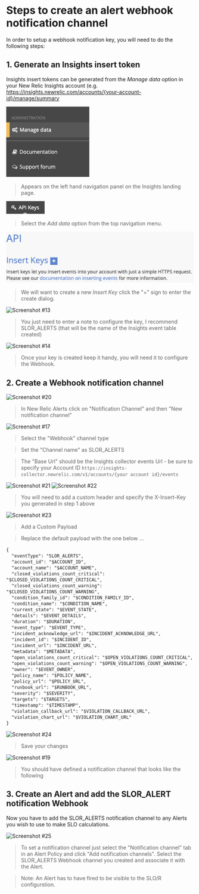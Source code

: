 # Steps to create an alert webhook notification channel

In order to setup a webhook notification key, you will need to do the following steps:

## 1. Generate an Insights insert token

Insights insert tokens can be generated from the _Manage data_ option in your New Relic Insights account (e.g. https://insights.newrelic.com/accounts/{your-account-id}/manage/summary

![Screenshot #1](../catalog/screenshots/nr1-neon-APIKey1.png)

> Appears on the left hand navigation panel on the Insights landing page.

![Screenshot #2](../catalog/screenshots/nr1-neon-APIKey2.png)

> Select the _Add data_ option from the top navigation menu.

![Screenshot #3](../catalog/screenshots/nr1-neon-APIKey3.png)

> We will want to create a new _Insert Key_ click the "+" sign to enter the create dialog.

![Screenshot #13](../catalog/screenshots/nr1-slo-r-13.png)

> You just need to enter a note to configure the key, I recommend SLOR_ALERTS (that will be the name of the Insights event table created)

![Screenshot #14](../catalog/screenshots/nr1-slo-r-14.png)

> Once your key is created keep it handy, you will need it to configure the Webhook.

## 2. Create a Webhook notification channel

![Screenshot #20](../catalog/screenshots/nr1-slo-r-20.png)

> In New Relic Alerts click on "Notification Channel" and then "New notification channel"

![Screenshot #17](../catalog/screenshots/nr1-slo-r-17.png)

> Select the "Webhook" channel type

> Set the "Channel name" as SLOR_ALERTS

> The "Base Url" should be the Insights collector events Url - be sure to specify your Account ID
> `https://insights-collector.newrelic.com/v1/accounts/{your account id}/events`

![Screenshot #21](../catalog/screenshots/nr1-slo-r-21.png)
![Screenshot #22](../catalog/screenshots/nr1-slo-r-22.png)

> You will need to add a custom header and specify the X-Insert-Key you generated in step 1 above

![Screenshot #23](../catalog/screenshots/nr1-slo-r-23.png)

> Add a Custom Payload

> Replace the default payload with the one below ...

```
{
  "eventType": "SLOR_ALERTS",
  "account_id": "$ACCOUNT_ID",
  "account_name": "$ACCOUNT_NAME",
  "closed_violations_count_critical": "$CLOSED_VIOLATIONS_COUNT_CRITICAL",
  "closed_violations_count_warning": "$CLOSED_VIOLATIONS_COUNT_WARNING",
  "condition_family_id": "$CONDITION_FAMILY_ID",
  "condition_name": "$CONDITION_NAME",
  "current_state": "$EVENT_STATE",
  "details": "$EVENT_DETAILS",
  "duration": "$DURATION",
  "event_type": "$EVENT_TYPE",
  "incident_acknowledge_url": "$INCIDENT_ACKNOWLEDGE_URL",
  "incident_id": "$INCIDENT_ID",
  "incident_url": "$INCIDENT_URL",
  "metadata": "$METADATA",
  "open_violations_count_critical": "$OPEN_VIOLATIONS_COUNT_CRITICAL",
  "open_violations_count_warning": "$OPEN_VIOLATIONS_COUNT_WARNING",
  "owner": "$EVENT_OWNER",
  "policy_name": "$POLICY_NAME",
  "policy_url": "$POLICY_URL",
  "runbook_url": "$RUNBOOK_URL",
  "severity": "$SEVERITY",
  "targets": "$TARGETS",
  "timestamp": "$TIMESTAMP",
  "violation_callback_url": "$VIOLATION_CALLBACK_URL",
  "violation_chart_url": "$VIOLATION_CHART_URL"
}
```

![Screenshot #24](../catalog/screenshots/nr1-slo-r-24.png)

> Save your changes

![Screenshot #19](../catalog/screenshots/nr1-slo-r-19.png)

> You should have defined a notification channel that looks like the following

## 3. Create an Alert and add the SLOR_ALERT notification Webhook

Now you have to add the SLOR_ALERTS notification channel to any Alerts you wish to use to make SLO calculations.

![Screenshot #25](../catalog/screenshots/nr1-slo-r-25.png)

> To set a notification channel just select the "Notification channel" tab in an Alert Policy and click "Add notification channels". Select the SLOR_ALERTS Webhook channel you created and associate it with the Alert.

> Note: An Alert has to have fired to be visible to the SLO/R configurstion.
